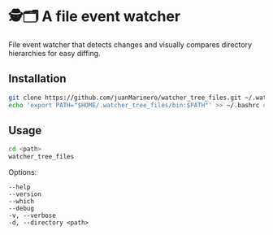 
# 🕵️🗂️ A file event watcher

File event watcher that detects changes and visually compares directory hierarchies for easy diffing.


## Installation

```sh
git clone https://github.com/juanMarinero/watcher_tree_files.git ~/.watcher_tree_files
echo 'export PATH="$HOME/.watcher_tree_files/bin:$PATH"' >> ~/.bashrc # or ~/.zshrc
```

## Usage

```sh
cd <path>
watcher_tree_files
```

Options:

```
--help
--version
--which
--debug
-v, --verbose
-d, --directory <path>
```
